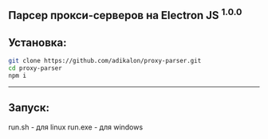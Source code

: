 Парсер прокси-серверов на Electron JS <sup>1.0.0</sup>
-------
## Установка:
```sh
git clone https://github.com/adikalon/proxy-parser.git
cd proxy-parser
npm i
```
-------
## Запуск:
run.sh - для linux
run.exe - для windows
